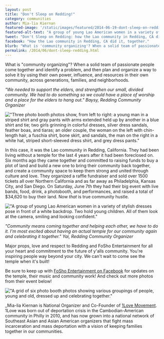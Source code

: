 ```yaml
---
layout: post
title: "Don't Sleep on Redding!"
category: communities
author: Mia-lia Kiernan
featured-image: '/static/images/featured/2014-06-19-dont-sleep-on-redding.jpg'
featured-alt-text: "A group of young Lao American women in a variety of stylish dresses pose in front of a white backdrop. Two hold young children. All of them look at the camera, smiling and looking confident."
tweet: "Don't Sleep on Redding: how the Lao community in Redding, CA did it, together."
facebook: "How the Lao community in Redding, CA did it, together."
blurb: "What is 'community organizing'? When a solid team of passionate people come together and identify a problem, and then plan and organize a way to solve it by using their own power, influence, and resources in their own community, across generations, families, and neighborhoods."
permalink: /2014/06/dont-sleep-redding.html
---
```


What is "community organizing"? When a solid team of passionate people come together and identify a problem, and then plan and organize a way to solve it by using their own power, influence, and resources in their own community, across generations, families, and neighborhoods. 

_"We needed to support the elders, and strengthen our small, divided community. We had to do something so we could have a place of worship and a place for the elders to hang out." Baysy, Redding Community Organizer_

!["Three photo booth photos show, from left to right: a young man in a striped shirt and gray pants with arms extended held up by another in a blue shirt and tie; two girls grinning in colorful dresses, silver dress sandals, feather boas, and tiaras; an older couple, the woman on the left with chin-length hair, a fuschia shirt, bone skirt, and sandals, the man on the right in a white hat, striped short-sleeved dress shirt, and grey dress pants."](/static/images/blog/2014-06-19-dont-sleep-on-redding/photobooth.png)

In this case, it was the Lao community in Redding, California. They had been living without a temple for the last 4 years after it had been foreclosed on. Six months ago they came together and committed to raising funds to buy a plot of land and build a new one to bring their community back together, and create a community space to keep them strong and united through culture and love. They organized a raffle fundraiser and sold over 1500 tickets all over Northern California and as far away as Philadelphia, Kansas City, and San Diego. On Saturday, June 7th they had their big event with live bands, food, drink, a photobooth, and performances, and raised a total of $34,620 to buy their land. Now _that_ is true community hustle.

!["A group of young Lao American women in a variety of stylish dresses pose in front of a white backdrop. Two hold young children. All of them look at the camera, smiling and looking confident."](/static/images/featured/2014-06-19-dont-sleep-on-redding.jpg) 

_"Community means coming together and helping each other, we have to do it. I'm most excited about having an actual temple for our community again and celebrating it together." Yai, Redding Community Organizer_

Major props, love and respect to Redding and FoSho Entertainment for all your heart and commitment to the future of y'alls community. You're inspiring people way beyond your city. We can't wait to come see the temple when it's built!

Be sure to keep up with [FoSho Entertainment on Facebook](https://www.facebook.com/FoShoEntertainment) for updates on the temple, their music and community work! And check out more photos from their event below!

!["A grid of six photo booth photos showing various groupings of people, young and old, dressed up and celebrating together."](/static/images/blog/2014-06-19-dont-sleep-on-redding/morephotobooth.png)

_Mia-lia Kiernan is National Organizer and Co-Founder of [1Love Movement](http://1lovemovement.wordpress.com/). 1Love was born out of deportation crisis in the Cambodian-American community in Philly in 2010, and has now grown into a national network of Southeast Asian and Asian American organizers that fight mass incarceration and mass deportation with a vision of keeping families together in our communities.